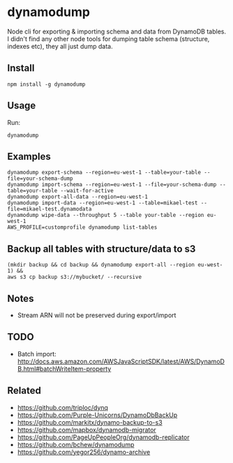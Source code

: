 # dynamodump
Node cli for exporting &amp; importing schema and data from DynamoDB tables. I didn't find any other node tools for dumping table schema (structure, indexes etc), they all just dump data.



## Install
```
npm install -g dynamodump
```

## Usage
Run:
```
dynamodump
```

## Examples
```
dynamodump export-schema --region=eu-west-1 --table=your-table --file=your-schema-dump
dynamodump import-schema --region=eu-west-1 --file=your-schema-dump --table=your-table --wait-for-active
dynamodump export-all-data --region=eu-west-1
dynamodump import-data --region=eu-west-1 --table=mikael-test --file=mikael-test.dynamodata
dynamodump wipe-data --throughput 5 --table your-table --region eu-west-1
AWS_PROFILE=customprofile dynamodump list-tables
```

## Backup all tables with structure/data to s3
```
(mkdir backup && cd backup && dynamodump export-all --region eu-west-1) &&
aws s3 cp backup s3://mybucket/ --recursive
```

## Notes
- Stream ARN will not be preserved during export/import

## TODO
- Batch import: http://docs.aws.amazon.com/AWSJavaScriptSDK/latest/AWS/DynamoDB.html#batchWriteItem-property

## Related
- https://github.com/triploc/dynq
- https://github.com/Purple-Unicorns/DynamoDbBackUp
- https://github.com/markitx/dynamo-backup-to-s3
- https://github.com/mapbox/dynamodb-migrator
- https://github.com/PageUpPeopleOrg/dynamodb-replicator
- https://github.com/bchew/dynamodump
- https://github.com/yegor256/dynamo-archive
